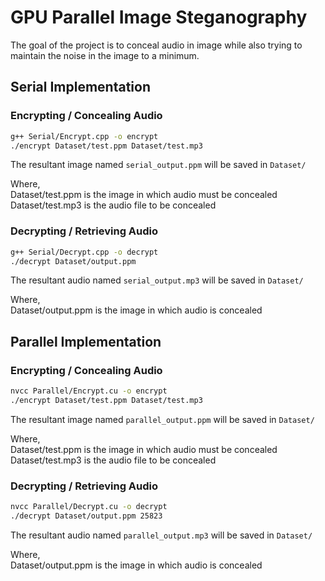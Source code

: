 # GPU Parallel Image Steganography

The goal of the project is to conceal audio in image while also trying to maintain the noise in the image to a minimum.

## Serial Implementation
### Encrypting / Concealing Audio

```sh
g++ Serial/Encrypt.cpp -o encrypt
./encrypt Dataset/test.ppm Dataset/test.mp3
```

The resultant image named `serial_output.ppm` will be saved in `Dataset/`<br>

Where,<br>
Dataset/test.ppm is the image in which audio must be concealed<br>
Dataset/test.mp3 is the audio file to be concealed<br>

### Decrypting / Retrieving Audio

```sh
g++ Serial/Decrypt.cpp -o decrypt
./decrypt Dataset/output.ppm
```
The resultant audio named `serial_output.mp3` will be saved in `Dataset/`<br>

Where,<br>
Dataset/output.ppm is the image in which audio is concealed<br>

## Parallel Implementation
### Encrypting / Concealing Audio

```sh
nvcc Parallel/Encrypt.cu -o encrypt
./encrypt Dataset/test.ppm Dataset/test.mp3
```
The resultant image named `parallel_output.ppm` will be saved in `Dataset/`<br>

Where,<br>
Dataset/test.ppm is the image in which audio must be concealed<br>
Dataset/test.mp3 is the audio file to be concealed<br>

### Decrypting / Retrieving Audio

```sh
nvcc Parallel/Decrypt.cu -o decrypt
./decrypt Dataset/output.ppm 25823
```
The resultant audio named `parallel_output.mp3` will be saved in `Dataset/`<br>

Where,<br>
Dataset/output.ppm is the image in which audio is concealed<br>